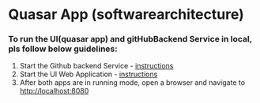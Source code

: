 # Quasar App (softwarearchitecture)


### To run the UI(quasar app) and gitHubBackend Service in local, pls follow below guidelines:

1. Start the Github backend Service - [instructions](githubBackendService/README.md)
2. Start the UI Web Application - [instructions](Release4.md)
3. After both apps are in running mode, open a browser and navigate to [http://localhost:8080](http://localhost:8080)
